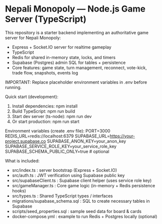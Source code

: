 Nepali Monopoly — Node.js Game Server (TypeScript)
=================================================
This repository is a starter backend implementing an authoritative game server for Nepali Monopoly:
- Express + Socket.IO server for realtime gameplay
- TypeScript
- Redis for shared in-memory state, locks, and timers
- Supabase (Postgres) admin SQL for tables + persistence
- Core features: game state, turn management, reconnect, vote-kick, trade flow, snapshots, events log

IMPORTANT: Replace placeholder environment variables in .env before running.

Quick start (development):
1. Install dependencies:
   npm install
2. Build TypeScript:
   npm run build
3. Start dev server (ts-node):
   npm run dev
4. Or start production:
   npm run start

Environment variables (create .env file):
  PORT=3000
  REDIS_URL=redis://localhost:6379
  SUPABASE_URL=https://your-project.supabase.co
  SUPABASE_ANON_KEY=your_anon_key
  SUPABASE_SERVICE_ROLE_KEY=your_service_role_key
  SUPABASE_SCHEMA_PUBLIC_ONLY=true   # optional

What is included:
- src/index.ts            : server bootstrap (Express + Socket.IO)
- src/auth.ts             : JWT verification using Supabase public key
- src/supabaseClient.ts   : Supabase client helper (uses service role key)
- src/gameManager.ts      : Core game logic (in-memory + Redis persistence hooks)
- src/types.ts            : Shared TypeScript types / interfaces
- migrations/supabase_schema.sql : SQL to create necessary tables in Supabase
- scripts/seed_properties.sql : sample seed data for board & cards
- docker-compose.yml      : example to run Redis + Postgres locally (optional)

